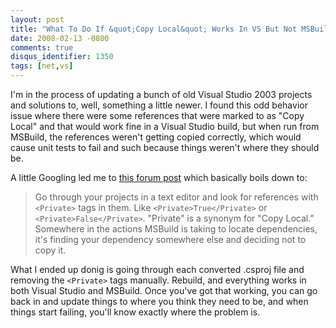 ```yaml
---
layout: post
title: "What To Do If &quot;Copy Local&quot; Works In VS But Not MSBuild"
date: 2008-02-13 -0800
comments: true
disqus_identifier: 1350
tags: [net,vs]
---
```

I'm in the process of updating a bunch of old Visual Studio 2003
projects and solutions to, well, something a little newer. I found this
odd behavior issue where there were some references that were marked to
as "Copy Local" and that would work fine in a Visual Studio build, but
when run from MSBuild, the references weren't getting copied correctly,
which would cause unit tests to fail and such because things weren't
where they should be.

A little Googling led me to [this forum
post](http://forums.microsoft.com/MSDN/ShowPost.aspx?PostID=2344232&SiteID=1)
which basically boils down to:

> Go through your projects in a text editor and look for references with
> `<Private>` tags in them. Like `<Private>True</Private>` or
> `<Private>False</Private>`. "Private" is a synonym for "Copy Local."
> Somewhere in the actions MSBuild is taking to locate dependencies,
> it's finding your dependency somewhere else and deciding not to copy
> it.

What I ended up donig is going through each converted .csproj file and
removing the `<Private>` tags manually. Rebuild, and everything works in
both Visual Studio and MSBuild. Once you've got that working, you can go
back in and update things to where you think they need to be, and when
things start failing, you'll know exactly where the problem is.

